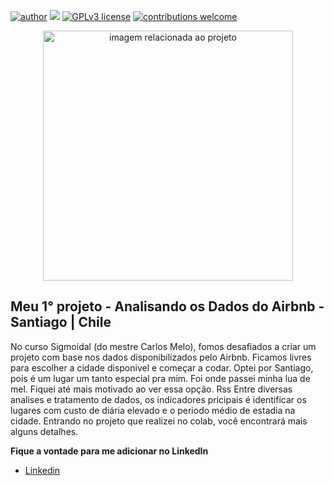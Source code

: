 [![author](https://img.shields.io/badge/author-Romario-red.svg)](https://linkedin.com/in/romariopereira) [![](https://img.shields.io/badge/python-3.7+-blue.svg)](https://www.python.org/downloads/release/python-365/) [![GPLv3 license](https://img.shields.io/badge/License-GPLv3-blue.svg)](http://perso.crans.org/besson/LICENSE.html) [![contributions welcome](https://img.shields.io/badge/contributions-welcome-brightgreen.svg?style=flat)](https://github.com/romario-pereira)

<p align="center">
  <img src="https://image.freepik.com/fotos-gratis/user-people-network-circuit-board-conexao-conexao-tecnologia_1379-882.jpg" alt="imagem relacionada ao projeto"height=400px >
</p>



## Meu 1° projeto - Analisando os Dados do Airbnb - Santiago | Chile

No curso Sigmoidal (do mestre Carlos Melo), fomos desafiados a criar um projeto com base nos dados disponibilizados pelo Airbnb. Ficamos livres para escolher a cidade disponivel e começar a codar.
Optei por Santiago, pois é um lugar um tanto especial pra mim. Foi onde passei minha lua de mel. Fiquei até mais motivado ao ver essa opção. Rss
Entre diversas analises e tratamento de dados, os indicadores pricipais é identificar os lugares com custo de diária elevado e o periodo médio de estadia na cidade.
Entrando no projeto que realizei no colab, você encontrará mais alguns detalhes.

**Fique a vontade para me adicionar no LinkedIn**
* [Linkedin](linkedin.com/in/romariopereira)
